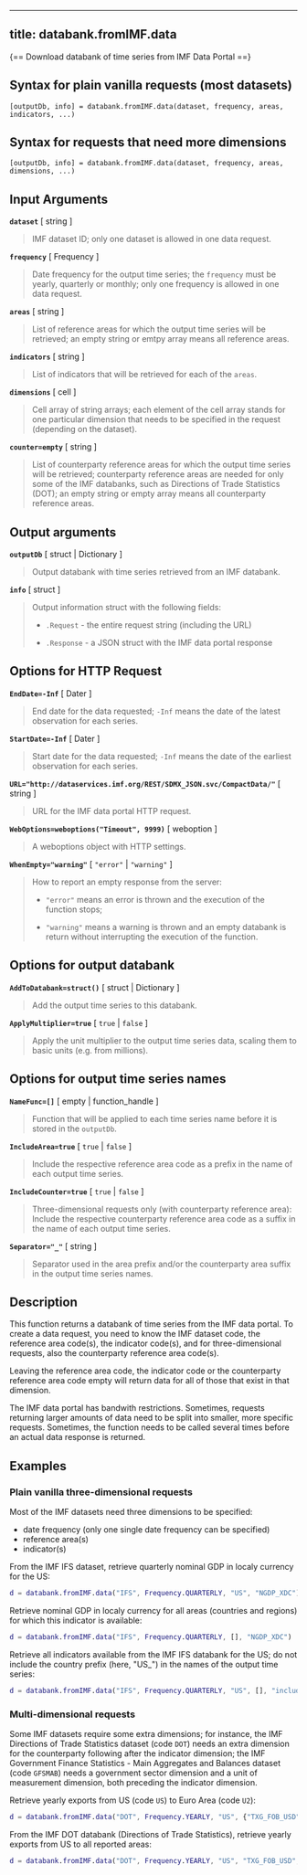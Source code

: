 
---
title: databank.fromIMF.data
---

{== Download databank of time series from IMF Data Portal ==}


## Syntax for plain vanilla requests (most datasets)

    [outputDb, info] = databank.fromIMF.data(dataset, frequency, areas, indicators, ...)


## Syntax for requests that need more dimensions

    [outputDb, info] = databank.fromIMF.data(dataset, frequency, areas, dimensions, ...)


## Input Arguments

__`dataset`__ [ string ]
>
> IMF dataset ID; only one dataset is allowed in one data request.
>

__`frequency`__ [ Frequency ]
>
> Date frequency for the output time series; the `frequency` must be
> yearly, quarterly or monthly; only one frequency is allowed in one data
> request.
>

__`areas`__ [ string ]
>
> List of reference areas for which the output time series will be
> retrieved; an empty string or emtpy array means all reference areas.
>

__`indicators`__ [ string ]
>
> List of indicators that will be retrieved for each of the `areas`.
>

__`dimensions`__ [ cell ]
>
> Cell array of string arrays; each element of the cell array stands for one
> particular dimension that needs to be specified in the request (depending
> on the dataset).
>

__`counter=empty`__ [ string ]
>
> List of counterparty reference areas for which the output time series
> will be retrieved; counterparty reference areas are needed for only some
> of the IMF databanks, such as Directions of Trade Statistics (DOT); an
> empty string or empty array means all counterparty reference areas.
>

## Output arguments

__`outputDb`__ [ struct | Dictionary ]
>
> Output databank with time series retrieved from an IMF databank.
>

__`info`__ [ struct ]
>
> Output information struct with the following fields:
>
> * `.Request` - the entire request string (including the URL)
>
> * `.Response` - a JSON struct with the IMF data portal response
>

## Options for HTTP Request


__`EndDate=-Inf`__ [ Dater ]
>
> End date for the data requested; `-Inf` means the date of the latest
> observation for each series.
>

__`StartDate=-Inf`__ [ Dater ]
>
> Start date for the data requested; `-Inf` means the date of the earliest
> observation for each series.
>

__`URL="http://dataservices.imf.org/REST/SDMX_JSON.svc/CompactData/"`__ [ string ]
>
> URL for the IMF data portal HTTP request.
>

__`WebOptions=weboptions("Timeout", 9999)`__ [ weboption ]
>
> A weboptions object with HTTP settings.
>

__`WhenEmpty="warning"`__ [ `"error"` | `"warning"` ]
>
> How to report an empty response from the server:
>
> * `"error"` means an error is thrown and the execution of the function
>   stops;
>
> * `"warning"` means a warning is thrown and an empty databank is return
>   without interrupting the execution of the function.
>

## Options for output databank

__`AddToDatabank=struct()`__ [ struct | Dictionary ]
>
> Add the output time series to this databank.
>

__`ApplyMultiplier=true`__ [ `true` | `false` ]
>
> Apply the unit multiplier to the output time series data, scaling them to
> basic units (e.g. from millions).
>

## Options for output time series names

__`NameFunc=[]`__ [ empty | function_handle ]
>
> Function that will be applied to each time series name before it is
> stored in the `outputDb`.
>

__`IncludeArea=true`__ [ `true` | `false` ]
>
> Include the respective reference area code as a prefix in the name of
> each output time series.
>

__`IncludeCounter=true`__ [ `true` | `false` ]
>
> Three-dimensional requests only (with counterparty reference area):
> Include the respective counterparty reference area code as a suffix in
> the name of each output time series.
>

__`Separator="_"`__ [ string ]
>
> Separator used in the area prefix and/or the counterparty area suffix in
> the output time series names.
>

## Description

This function returns a databank of time series from the IMF data portal.
To create a data request, you need to know the IMF dataset code, the
reference area code(s), the indicator code(s), and for three-dimensional
requests, also the counterparty reference area code(s).

Leaving the reference area code, the indicator code or the counterparty
reference area code empty will return data for all of those that exist in
that dimension.

The IMF data portal has bandwith restrictions. Sometimes, requests
returning larger amounts of data need to be split into smaller, more
specific requests. Sometimes, the function needs to be called several times
before an actual data response is returned.


## Examples

### Plain vanilla three-dimensional requests

Most of the IMF datasets need three dimensions to be specified: 

* date frequency (only one single date frequency can be specified)
* reference area(s)
* indicator(s)

From the IMF IFS dataset, retrieve quarterly nominal GDP in localy currency
for the US:

```matlab
d = databank.fromIMF.data("IFS", Frequency.QUARTERLY, "US", "NGDP_XDC")
```

Retrieve nominal GDP in localy currency for all areas (countries and
regions) for which this indicator is available:

```matlab
d = databank.fromIMF.data("IFS", Frequency.QUARTERLY, [], "NGDP_XDC")
```


Retrieve all indicators available from the IMF IFS databank for the US; do
not include the country prefix (here, "US_") in the names of the output
time series:

```matlab
d = databank.fromIMF.data("IFS", Frequency.QUARTERLY, "US", [], "includeArea", false)
```

### Multi-dimensional requests

Some IMF datasets require some extra dimensions; for instance, the IMF
Directions of Trade Statistics dataset (code `DOT`) needs an extra
dimension for the counterparty following after the indicator dimension; the
IMF Government Finance Statistics - Main Aggregates and Balances dataset
(code `GFSMAB`) needs a government sector dimension and a unit of
measurement dimension, both preceding the indicator dimension.

Retrieve yearly exports from US (code `US`) to Euro Area (code `U2`):

```matlab
d = databank.fromIMF.data("DOT", Frequency.YEARLY, "US", {"TXG_FOB_USD", "U2"});
```

From the IMF DOT databank (Directions of Trade Statistics), retrieve
yearly exports from US to all reported areas:

```matlab
d = databank.fromIMF.data("DOT", Frequency.YEARLY, "US", "TXG_FOB_USD", []);
```

